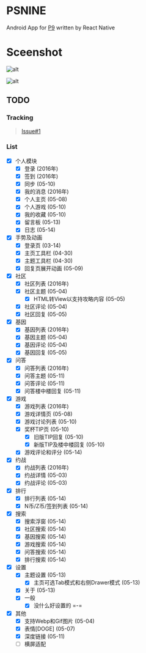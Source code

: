 # PSNINE
Android App for [P9](http://psnine.com/) written by React Native

# Sceenshot
![alt](https://oebegwmfv.qnssl.com/static/upload/201609/ZPwgVS32uWok0h4NuZfFlVPe.gif)

![alt](https://oebegwmfv.qnssl.com/static/upload/201609/uxCsfQYGiwVrkpH6fMxxNm2D.gif)

## TODO

### Tracking
> [Issue#1](https://github.com/smallpath/psnine/issues/1)

### List
- [x] 个人模块
  - [x] 登录 (2016年)
  - [x] 签到 (2016年)
  - [x] 同步 (05-10)
  - [x] 我的消息 (2016年)
  - [x] 个人主页 (05-08)
  - [x] 个人游戏 (05-10)
  - [x] 我的收藏 (05-10)
  - [x] 留言板 (05-13)
  - [x] 日志 (05-14)
- [x] 手势及动画
  - [x] 登录页 (03-14)
  - [x] 主页工具栏 (04-30)
  - [x] 主题工具栏 (04-30)
  - [x] 回复页展开动画 (05-09)
- [x] 社区
  - [x] 社区列表 (2016年)
  - [x] 社区主题 (05-04)
    - [x] HTML转View以支持攻略内容 (05-05)
  - [x] 社区评论 (05-04)
  - [x] 社区回复 (05-05)
- [x] 基因
  - [x] 基因列表 (2016年)
  - [x] 基因主题 (05-04)
  - [x] 基因评论 (05-04)
  - [x] 基因回复 (05-05)
- [x] 问答
  - [x] 问答列表 (2016年)
  - [x] 问答主题 (05-11)
  - [x] 问答评论 (05-11)
  - [x] 问答楼中楼回复 (05-11)
- [x] 游戏
  - [x] 游戏列表 (2016年)
  - [x] 游戏详情页 (05-08)
  - [x] 游戏讨论列表 (05-10)
  - [x] 奖杯TIP页 (05-10)
    - [x] 旧版TIP回复 (05-10)
    - [x] 新版TIP及楼中楼回复 (05-10)
  - [x] 游戏评论和评分 (05-14)
- [x] 约战
  - [x] 约战列表 (2016年)
  - [x] 约战详情 (05-03)
  - [x] 约战评论 (05-03)
- [x] 排行
  - [x] 排行列表 (05-14)
  - [x] N币/Z币/签到列表 (05-14)
- [x] 搜索
  - [x] 搜索浮窗 (05-14)
  - [x] 社区搜索 (05-14)
  - [x] 基因搜索 (05-14)
  - [x] 游戏搜索 (05-14)
  - [x] 问答搜索 (05-14)
  - [x] 排行搜索 (05-14)
- [x] 设置
  - [x] 主题设置 (05-13)
    - [x] 主页可选Tab模式和右侧Drawer模式 (05-13)
  - [x] 关于 (05-13)
  - [x] 一般
    - [x] 没什么好设置的 =-= 
- [x] 其他
  - [x] 支持Webp和Gif图片 (05-04)
  - [x] 表情[DOGE] (05-07)
  - [x] 深度链接 (05-11)
  - [ ] 横屏适配
